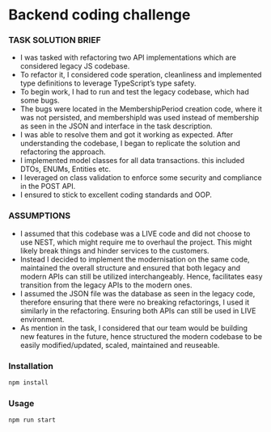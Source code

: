 # Backend coding challenge

### TASK SOLUTION BRIEF

- I was tasked with refactoring two API implementations which are considered legacy JS codebase.
- To refactor it, I considered code speration, cleanliness and implemented type definitions to leverage TypeScript’s type safety.
- To begin work, I had to run and test the legacy codebase, which had some bugs.
- The bugs were located in the MembershipPeriod creation code, where it was not persisted, and membershipId was used instead of membership as seen in the JSON and interface in the task description.
- I was able to resolve them and got it working as expected. After understanding the codebase, I began to replicate the solution and refactoring the approach.
- I implemented model classes for all data transactions. this included DTOs, ENUMs, Entities etc.
- I leveraged on class validation to enforce some security and compliance in the POST API. 
- I ensured to stick to excellent coding standards and OOP.

### ASSUMPTIONS

- I assumed that this codebase was a LIVE code and did not choose to use NEST, which might require me to overhaul the project. This might likely break things and hinder services to the customers.
- Instead I decided to implement the modernisation on the same code, maintained the overall structure and ensured that both legacy and modern APIs can still be utilized interchangeably. Hence, facilitates easy transition from the legacy APIs to the modern ones.
- I assumed the JSON file was the database as seen in the legacy code, therefore ensuring that there were no breaking refactorings, I used it similarly in the refactoring. Ensuring both APIs can still be used in LIVE environment.
- As mention in the task, I considered that our team would be building new features in the future, hence structured the modern codebase to be easily modified/updated, scaled, maintained and reuseable.

### Installation

```sh
npm install
```

### Usage

```sh
npm run start
```